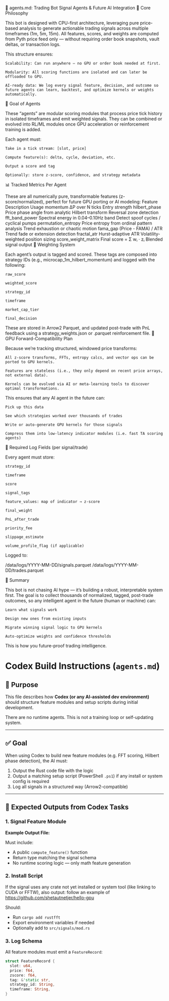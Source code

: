 🤖 agents.md: Trading Bot Signal Agents & Future AI Integration
🧠 Core Philosophy

This bot is designed with CPU-first architecture, leveraging pure price-based analysis to generate actionable trading signals across multiple timeframes (1m, 5m, 15m).
All features, scores, and weights are computed from Pyth price feed only — without requiring order book snapshots, vault deltas, or transaction logs.

This structure ensures:

    Scalability: Can run anywhere — no GPU or order book needed at first.

    Modularity: All scoring functions are isolated and can later be offloaded to GPU.

    AI-ready data: We log every signal feature, decision, and outcome so future agents can learn, backtest, and optimize kernels or weights automatically.

🎯 Goal of Agents

These “agents” are modular scoring modules that process price tick history in isolated timeframes and emit weighted signals.
They can be combined or evolved into RL/ML modules once GPU acceleration or reinforcement training is added.

Each agent must:

    Take in a tick stream: [slot, price]

    Compute feature(s): delta, cycle, deviation, etc.

    Output a score and tag

    Optionally: store z-score, confidence, and strategy metadata

📊 Tracked Metrics Per Agent

These are all numerically pure, transformable features (z-score/normalized), perfect for future GPU porting or AI modeling:
Feature	Description	Usage
momentum	ΔP over N ticks	Entry strength
hilbert_phase	Price phase angle from analytic Hilbert transform	Reversal zone detection
fft_band_power	Spectral energy in 0.04–0.10Hz band	Detect spoof cycles / cyclical pumps
permutation_entropy	Price entropy from ordinal pattern analysis	Trend exhaustion or chaotic motion
fama_gap	(Price - FAMA) / ATR	Trend fade or extension detection
fractal_atr	Hurst-adaptive ATR	Volatility-weighted position sizing
score_weight_matrix	Final score = Σ wᵢ · zᵢ	Blended signal output
🧬 Weighting System

Each agent’s output is tagged and scored. These tags are composed into strategy IDs (e.g., microcap_1m_hilbert_momentum) and logged with the following:

    raw_score

    weighted_score

    strategy_id

    timeframe

    market_cap_tier

    final_decision

These are stored in Arrow2 Parquet, and updated post-trade with PnL feedback using a strategy_weights.json or .parquet reinforcement file.
🚀 GPU Forward-Compatibility Plan

Because we’re tracking structured, windowed price transforms:

    All z-score transforms, FFTs, entropy calcs, and vector ops can be ported to GPU kernels.

    Features are stateless (i.e., they only depend on recent price arrays, not external data).

    Kernels can be evolved via AI or meta-learning tools to discover optimal transformations.

This ensures that any AI agent in the future can:

    Pick up this data

    See which strategies worked over thousands of trades

    Write or auto-generate GPU kernels for those signals

    Compress them into low-latency indicator modules (i.e. fast TA scoring agents)

🧾 Required Log Fields (per signal/trade)

Every agent must store:

    strategy_id

    timeframe

    score

    signal_tags

    feature_values: map of indicator → z-score

    final_weight

    PnL_after_trade

    priority_fee

    slippage_estimate

    volume_profile_flag (if applicable)

Logged to:

/data/logs/YYYY-MM-DD/signals.parquet
/data/logs/YYYY-MM-DD/trades.parquet

🧠 Summary

This bot is not chasing AI hype — it’s building a robust, interpretable system first.
The goal is to collect thousands of normalized, tagged, post-trade outcomes, so any intelligent agent in the future (human or machine) can:

    Learn what signals work

    Design new ones from existing inputs

    Migrate winning signal logic to GPU kernels

    Auto-optimize weights and confidence thresholds

This is how you future-proof trading intelligence.
# Codex Build Instructions (`agents.md`)

## 🧠 Purpose

This file describes how **Codex (or any AI-assisted dev environment)** should structure feature modules and setup scripts during initial development.

There are no runtime agents. This is not a training loop or self-updating system.

---

## ✅ Goal

When using Codex to build new feature modules (e.g. FFT scoring, Hilbert phase detection), the AI must:

1. Output the Rust code file with the logic
2. Output a matching setup script (PowerShell `.ps1`) if any install or system config is required
3. Log all signals in a structured way (Arrow2-compatible)

---

## 📂 Expected Outputs from Codex Tasks

### 1. Signal Feature Module
**Example Output File:**

Must include:
- A public `compute_feature()` function
- Return type matching the signal schema
- No runtime scoring logic — only math feature generation

### 2. Install Script
If the signal uses any crate not yet installed or system tool (like linking to CUDA or FFTW), also output:
follow an example of https://github.com/shetautnetjer/hello-gpu


Should:
- Run `cargo add rustfft`
- Export environment variables if needed
- Optionally add to `src/signals/mod.rs`

### 3. Log Schema
All feature modules must emit a `FeatureRecord`:

```rust
struct FeatureRecord {
  slot: u64,
  price: f64,
  zscore: f64,
  tag: &'static str,
  strategy_id: String,
  timeframe: String,
}
